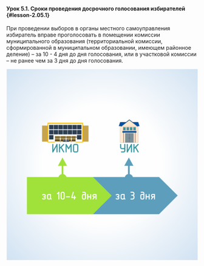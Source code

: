#### Урок 5.1. Сроки проведения досрочного голосования избирателей {#lesson-2.05.1}

При проведении выборов в органы местного самоуправления избиратель вправе проголосовать в помещении комиссии муниципального образования (территориальной комиссии, сформированной в муниципальном образовании, имеющем районное деление) – за 10 - 4 дня до дня голосования, или в участковой комиссии – не ранее чем за 3 дня до дня голосования.

![Рисунок 5.1.1. Сроки проведения досрочного голосования ](./2.05.1.1.svg)
